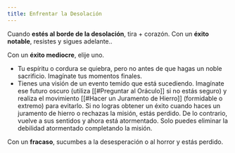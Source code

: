 ```yaml
---
title: Enfrentar la Desolación
---
```


Cuando **estés al borde de la desolación**, tira + corazón. Con un **éxito notable**, resistes y sigues adelante..

Con un **éxito mediocre**, elije uno.

- Tu espíritu o cordura se quiebra, pero no antes de que hagas un noble sacrificio. Imagínate tus momentos finales.
- Tienes una visión de un evento temido que está sucediendo. Imagínate ese futuro oscuro (utiliza [[#Preguntar al Oráculo]] si no estás seguro) y realiza el movimiento [[#Hacer un Juramento de Hierro]] (formidable o extremo) para evitarlo. Si no logras obtener un éxito cuando haces un juramento de hierro o rechazas la misión, estás perdido. De lo contrario, vuelve a sus sentidos y ahora está atormentado. Solo puedes eliminar la debilidad atormentado completando la misión.

Con un **fracaso**, sucumbes a la desesperación o al horror y estás perdido.
